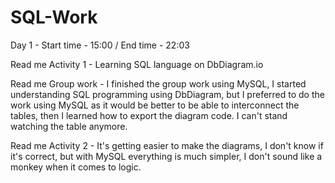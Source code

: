 # SQL-Work

Day 1 - Start time - 15:00 / End time - 22:03

Read me Activity 1 - Learning SQL language on DbDiagram.io

Read me Group work - I finished the group work using MySQL, I started understanding SQL programming using DbDiagram, but I preferred to do the work using MySQL as it would be better to be able to interconnect the tables, then I learned how to export the diagram code. I can't stand watching the table anymore.

Read me Activity 2 - It's getting easier to make the diagrams, I don't know if it's correct, but with MySQL everything is much simpler, I don't sound like a monkey when it comes to logic.
